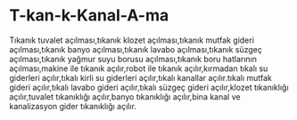 # T-kan-k-Kanal-A-ma
Tıkanık tuvalet açılması,tıkanık klozet açılması,tıkanık mutfak gideri açılması,tıkanık banyo açılması,tıkanık lavabo açılması,tıkanık süzgeç açılması,tıkanık yağmur suyu borusu açılması,tıkanık boru hatlarının açılması,makine ile tıkanık açılır,robot ile tıkanık açılır,kırmadan tıkalı su giderleri açılır,tıkalı kirli su giderleri açılır,tıkalı kanallar açılır.tıkalı mutfak gideri açılır,tıkalı lavabo gideri açılır,tıkalı süzgeç gideri açılır,klozet tıkanıklığı açılır,tuvalet tıkanıklığı açılır,banyo tıkanıklığı açılır,bina kanal ve kanalizasyon gider tıkanıklığı açılır.
